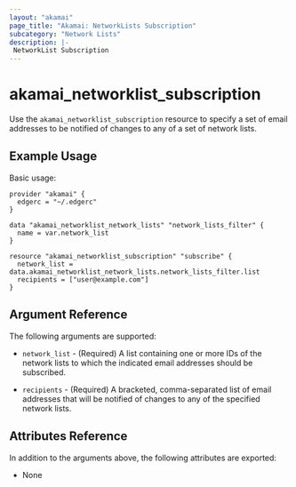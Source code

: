 ```yaml
---
layout: "akamai"
page_title: "Akamai: NetworkLists Subscription"
subcategory: "Network Lists"
description: |-
 NetworkList Subscription
---
```


# akamai_networklist_subscription

Use the `akamai_networklist_subscription` resource to specify a set of email addresses to be notified of changes to any
of a set of network lists.

## Example Usage

Basic usage:

```hcl
provider "akamai" {
  edgerc = "~/.edgerc"
}

data "akamai_networklist_network_lists" "network_lists_filter" {
  name = var.network_list
}

resource "akamai_networklist_subscription" "subscribe" {
  network_list = data.akamai_networklist_network_lists.network_lists_filter.list
  recipients = ["user@example.com"]
}
```

## Argument Reference

The following arguments are supported:

* `network_list` - (Required) A list containing one or more IDs of the network lists to which the indicated email
  addresses should be subscribed.

* `recipients` - (Required) A bracketed, comma-separated list of email addresses that will be notified of changes to any
  of the specified network lists.

## Attributes Reference

In addition to the arguments above, the following attributes are exported:

* None

